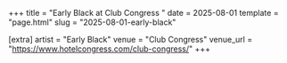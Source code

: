 +++
title = "Early Black at Club Congress "
date = 2025-08-01
template = "page.html"
slug = "2025-08-01-early-black"

[extra]
artist = "Early Black"
venue = "Club Congress"
venue_url = "https://www.hotelcongress.com/club-congress/"
+++
